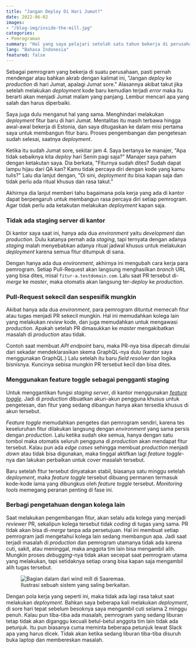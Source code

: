 ```yaml
---
title: "Jangan Deploy Di Hari Jumat?"
date: 2022-06-02
images:
- "/blog-img/inside-the-mill.jpg"
categories:
- Pemrograman
summary: "Hal yang saya pelajari setelah satu tahun bekerja di perusahaan di Estonia."
lang: "Bahasa Indonesia"
featured: false
---
```


Sebagai pemrogram yang bekerja di suatu perusahaan, pasti pernah mendengar atau bahkan akrab dengan kalimat ini, "Jangan *deploy* ke *production* di hari Jumat, apalagi Jumat sore." Alasannya akibat takut jika setelah melakukan *deployment* kode baru kemudian terjadi *error* maka itu berarti akan menjadi Jumat malam yang panjang. Lembur mencari apa yang salah dan harus diperbaiki.

Saya juga dulu menganut hal yang sama. Menghindari melakukan *deployment* fitur baru di hari Jumat. Mentalitas itu masih terbawa hingga awal-awal bekerja di Estonia, dan saya ditugaskan ke dalam misi pertama saya untuk membangun fitur baru. Proses pengembangan dan pengetesan sudah selesai, saatnya *deployment*.

Ketika itu sudah Jumat sore, sekitar jam 4. Saya bertanya ke manajer, "Apa tidak sebaiknya kita *deploy* hari Senin pagi saja?" Manajer saya paham dengan ketakutan saya. Dia berkata, "Fiturnya sudah dites? Sudah dapat lampu hijau dari QA kan? Kamu tidak percaya diri dengan kode yang kamu tulis?" Lalu dia lanjut dengan, "Di sini, *deployment* itu bisa kapan saja dan tidak perlu ada ritual khusus dan rasa takut."

Akhirnya dia lanjut memberi tahu bagaimana pola kerja yang ada di kantor dapat berpengaruh untuk membangun rasa percaya diri setiap pemrogram. Agar tidak perlu ada ketakutan melakukan *deployment* kapan saja.

### Tidak ada staging server di kantor

Di kantor saya saat ini, hanya ada dua *environment* yaitu *development* dan *production*. Dulu katanya pernah ada *staging*, tapi ternyata dengan adanya *staging* malah menyebabkan adanya ritual jadwal khusus untuk melakukan *deployment* karena semua fitur ditumpuk di sana.

Dengan hanya ada dua *environment*, akhirnya ini mengubah cara kerja para pemrogram. Setiap Pull-Request akan langsung menghasilkan *branch* URL yang bisa dites, misal `fitur-a.testdomain.com`. Lalu saat PR tersebut di-*merge* ke *master*, maka otomatis akan langsung ter-*deploy* ke *production*.

### Pull-Request sekecil dan sespesifik mungkin

Akibat hanya ada dua *environment*, para pemrogram dituntut memecah fitur atau tugas menjadi PR sekecil mungkin. Hal ini memudahkan kolega lain yang melakukan *review* kode, dan juga memudahkan untuk mengawasi *production*. Apakah setelah PR dimasukkan ke *master* mengakibatkan masalah di *production* atau tidak.

Contoh saat membuat *API endpoint* baru, maka PR-nya bisa dipecah dimulai dari sekadar mendeklarasikan skema GraphQL-nya dulu (kantor saya menggunakan GraphQL.) Lalu setelah itu baru *field resolver* dan logika bisnisnya. Kuncinya sebisa mungkin PR tersebut kecil dan bisa dites.

### Menggunakan feature toggle sebagai pengganti staging

Untuk menggantikan fungsi *staging server*, di kantor menggunakan [*feature toggle*](https://en.wikipedia.org/wiki/Feature_toggle). Jadi di *production* dibuatkan akun-akun pengguna khusus untuk pengetesan, dan fitur yang sedang dibangun hanya akan tersedia khusus di akun tersebut.

*Feature toggle* memudahkan pengetes dan pemrogram sendiri, karena tes keseluruhan fitur dilakukan langsung dengan *environment* yang sama persis dengan *production*. Lalu ketika sudah oke semua, hanya dengan satu tombol maka otomatis seluruh pengguna di *production* akan mendapat fitur tersebut. Kalau pun ada *edge cases* sehingga membuat *production* menjadi *down* atau tidak bisa digunakan, maka tinggal aktifkan lagi *feature toggle*-nya dan lakukan perbaikan untuk *cover* masalah tersebut.

Baru setelah fitur tersebut dinyatakan stabil, biasanya satu minggu setelah *deployment*, maka *feature toggle* tersebut dibuang permanen termasuk kode-kode lama yang dibungkus oleh *feature toggle* tersebut. *Monitoring tools* memegang peranan penting di fase ini.

### Berbagi pengetahuan dengan kolega lain

Saat melakukan pengembangan fitur, akan selalu ada kolega yang menjadi *reviewer* PR, sekalipun kolega tersebut tidak *coding* di tugas yang sama. PR tidak akan bisa di-*merge* tanpa ada persetujuan. Hal ini membuat setiap pemrogram jadi mengetahui kolega lain sedang membangun apa. Jadi saat terjadi masalah di *production* dan pemrogram utamanya tidak ada karena cuti, sakit, atau meninggal, maka anggota tim lain bisa mengambil alih. Mungkin proses *debugging*-nya tidak akan secepat saat pemrogram utama yang melakukan, tapi setidaknya setiap orang bisa kapan saja mengambil alih tugas tersebut.

<figure class="figure">
<img src="https://www.asepbagja.com/blog-img/inside-the-mill.jpg" class="figure-img img-fluid" alt="Bagian dalam dari wind mill di Saaremaa." />
<figcaption class="figure-caption text-center">Ilustrasi sebuah sistem yang saling berkaitan.</figcaption>
</figure>

Dengan pola kerja yang seperti ini, maka tidak ada lagi rasa takut saat melakukan *deployment*. Bahkan saya beberapa kali melakukan *deployment*, di sore hari tepat sebelum besoknya saya mengambil cuti selama 2 minggu penuh. Kalau pun tiba-tiba ada masalah, pemrogram yang sedang liburan tetap tidak akan diganggu kecuali betul-betul anggota tim lain tidak ada petunjuk. Itu pun biasanya cuma meminta beberapa petunjuk lewat Slack apa yang harus dicek. Tidak akan ketika sedang liburan tiba-tiba disuruh buka laptop dan membereskan masalah. 


